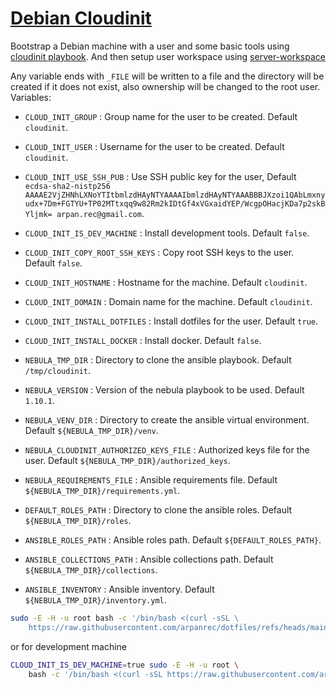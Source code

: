 # [Debian Cloudinit](/.script.d/debian-cloudinit.sh)

Bootstrap a Debian machine with a user and some basic tools using [cloudinit playbook](https://github.com/arpanrec/arpanrec.nebula/blob/main/playbooks/cloudinit.md).
And then setup user workspace using [server-workspace](/docs/.script.d/server-workspace.md)

Any variable ends with `_FILE` will be written to a file and the directory will be created if it does not exist, also ownership will be changed to the root user.
Variables:

* `CLOUD_INIT_GROUP` : Group name for the user to be created. Default `cloudinit`.
* `CLOUD_INIT_USER` : Username for the user to be created. Default `cloudinit`.
* `CLOUD_INIT_USE_SSH_PUB` : Use SSH public key for the user, Default `ecdsa-sha2-nistp256 AAAAE2VjZHNhLXNoYTItbmlzdHAyNTYAAAAIbmlzdHAyNTYAAABBBJXzoi1QAbLmxnyudx+7Dm+FGTYU+TP02MTtxqq9w82Rm2kIDtGf4xVGxaidYEP/WcgpOHacjKDa7p2skBYljmk= arpan.rec@gmail.com`.
* `CLOUD_INIT_IS_DEV_MACHINE` : Install development tools. Default `false`.
* `CLOUD_INIT_COPY_ROOT_SSH_KEYS` : Copy root SSH keys to the user. Default `false`.
* `CLOUD_INIT_HOSTNAME` : Hostname for the machine. Default `cloudinit`.
* `CLOUD_INIT_DOMAIN` : Domain name for the machine. Default `cloudinit`.
* `CLOUD_INIT_INSTALL_DOTFILES` : Install dotfiles for the user. Default `true`.
* `CLOUD_INIT_INSTALL_DOCKER` : Install docker. Default `false`.

* `NEBULA_TMP_DIR` : Directory to clone the ansible playbook. Default `/tmp/cloudinit`.
* `NEBULA_VERSION` : Version of the nebula playbook to be used. Default `1.10.1`.
* `NEBULA_VENV_DIR` : Directory to create the ansible virtual environment. Default `${NEBULA_TMP_DIR}/venv`.
* `NEBULA_CLOUDINIT_AUTHORIZED_KEYS_FILE` : Authorized keys file for the user. Default `${NEBULA_TMP_DIR}/authorized_keys`.
* `NEBULA_REQUIREMENTS_FILE` : Ansible requirements file. Default `${NEBULA_TMP_DIR}/requirements.yml`.
  
* `DEFAULT_ROLES_PATH` : Directory to clone the ansible roles. Default `${NEBULA_TMP_DIR}/roles`.
* `ANSIBLE_ROLES_PATH` : Ansible roles path. Default `${DEFAULT_ROLES_PATH}`.
* `ANSIBLE_COLLECTIONS_PATH` : Ansible collections path. Default `${NEBULA_TMP_DIR}/collections`.
* `ANSIBLE_INVENTORY` : Ansible inventory. Default `${NEBULA_TMP_DIR}/inventory.yml`.

```bash
sudo -E -H -u root bash -c '/bin/bash <(curl -sSL \
    https://raw.githubusercontent.com/arpanrec/dotfiles/refs/heads/main/.script.d/debian-cloudinit.sh)'
```

or for development machine

```bash
CLOUD_INIT_IS_DEV_MACHINE=true sudo -E -H -u root \
    bash -c '/bin/bash <(curl -sSL https://raw.githubusercontent.com/arpanrec/dotfiles/refs/heads/main/.script.d/debian-cloudinit.sh)'

```
